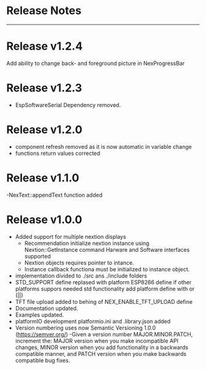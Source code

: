 # Release Notes
--------------------------------------------------------------------------------
# Release v1.2.4
Add ability to change back- and foreground picture in NexProgressBar

# Release v1.2.3
- EspSoftwareSerial Dependency removed.

# Release v1.2.0
- component refresh removed as it is now automatic in variable change
- functions return values corrected

# Release v1.1.0
-NexText::appendText function added

# Release v1.0.0

- Added support for multiple nextion displays
  - Recommendation initialize nextion instance using Nextion::GetInstance command Harware and Software interfaces supported
  - Nextion objects requires pointer to intance.
  - Instance callback functiona must be initialized to instance object.
- implementation divided to ./src ans ./include folders
- STD_SUPPORT define replased with platform ESP8266 define if other platforms suppors needed std functionality add platform define with or (||)
- TFT file upload added to behing of NEX_ENABLE_TFT_UPLOAD define
- Documentation updated.
- Examples updated.
- platformIO development platformio.ini and .library.json added
- Version numbering uses now Semantic Versioning 1.0.0 (https://semver.org/)
  -Given a version number MAJOR.MINOR.PATCH, increment the:
    MAJOR version when you make incompatible API changes,
    MINOR version when you add functionality in a backwards compatible manner, and
    PATCH version when you make backwards compatible bug fixes.
